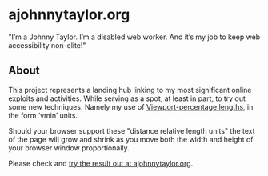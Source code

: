 # ajohnnytaylor.org

"I’m a Johnny Taylor. I’m a disabled web worker. And it’s my job to keep web accessibility non-elite!"

## About

This project represents a landing hub linking to my most significant online exploits and activities. While serving as a spot, at least in part, to try out some new techniques. Namely my use of [Viewport-percentage lengths](http://www.w3.org/TR/css3-values/#viewport-relative-lengths), in the form ‘vmin’ units. 

Should your browser support these "distance relative length units" the text of the page will grow and shrink as you move both the width and height of your browser window proportionally.

Please check and [try the result out at ajohnnytaylor.org](http://ajohnnytaylor.org).